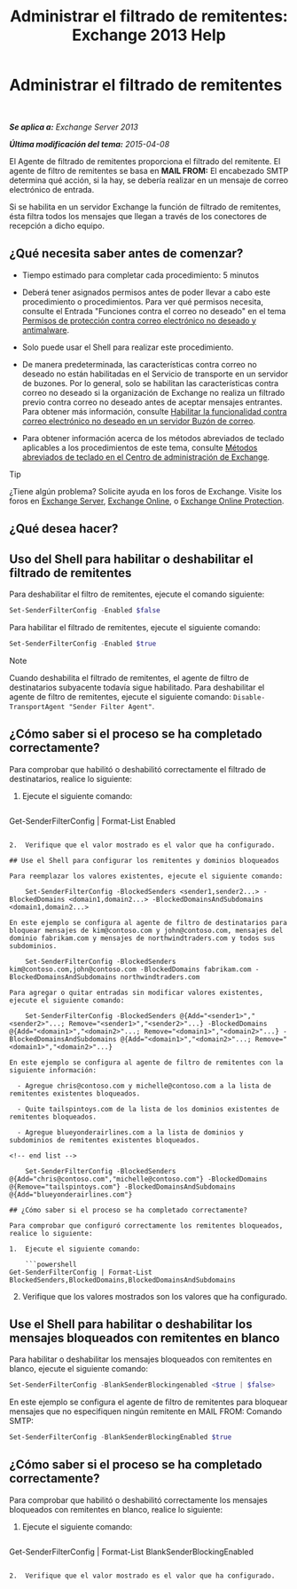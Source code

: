 ﻿---
title: 'Administrar el filtrado de remitentes: Exchange 2013 Help'
TOCTitle: Administrar el filtrado de remitentes
ms:assetid: a7f4b3e1-2970-45ad-911e-a9f46d880d3d
ms:mtpsurl: https://technet.microsoft.com/es-es/library/Bb124087(v=EXCHG.150)
ms:contentKeyID: 49895821
ms.date: 05/22/2018
mtps_version: v=EXCHG.150
ms.translationtype: MT
---

# Administrar el filtrado de remitentes

 

_**Se aplica a:** Exchange Server 2013_

_**Última modificación del tema:** 2015-04-08_

El Agente de filtrado de remitentes proporciona el filtrado del remitente. El agente de filtro de remitentes se basa en **MAIL FROM:**  El encabezado SMTP determina qué acción, si la hay, se debería realizar en un mensaje de correo electrónico de entrada.

Si se habilita en un servidor Exchange la función de filtrado de remitentes, ésta filtra todos los mensajes que llegan a través de los conectores de recepción a dicho equipo.

## ¿Qué necesita saber antes de comenzar?

  - Tiempo estimado para completar cada procedimiento: 5 minutos

  - Deberá tener asignados permisos antes de poder llevar a cabo este procedimiento o procedimientos. Para ver qué permisos necesita, consulte el Entrada "Funciones contra el correo no deseado" en el tema [Permisos de protección contra correo electrónico no deseado y antimalware](anti-spam-and-anti-malware-permissions-exchange-2013-help.md).

  - Solo puede usar el Shell para realizar este procedimiento.

  - De manera predeterminada, las características contra correo no deseado no están habilitadas en el Servicio de transporte en un servidor de buzones. Por lo general, solo se habilitan las características contra correo no deseado si la organización de Exchange no realiza un filtrado previo contra correo no deseado antes de aceptar mensajes entrantes. Para obtener más información, consulte [Habilitar la funcionalidad contra correo electrónico no deseado en un servidor Buzón de correo](enable-anti-spam-functionality-on-mailbox-servers-exchange-2013-help.md).

  - Para obtener información acerca de los métodos abreviados de teclado aplicables a los procedimientos de este tema, consulte [Métodos abreviados de teclado en el Centro de administración de Exchange](keyboard-shortcuts-in-the-exchange-admin-center-exchange-online-protection-help.md).


> [!TIP]
> ¿Tiene algún problema? Solicite ayuda en los foros de Exchange. Visite los foros en <A href="https://go.microsoft.com/fwlink/p/?linkid=60612">Exchange Server</A>, <A href="https://go.microsoft.com/fwlink/p/?linkid=267542">Exchange Online</A>, o <A href="https://go.microsoft.com/fwlink/p/?linkid=285351">Exchange Online Protection</A>.



## ¿Qué desea hacer?

## Uso del Shell para habilitar o deshabilitar el filtrado de remitentes

Para deshabilitar el filtro de remitentes, ejecute el comando siguiente:

```powershell
Set-SenderFilterConfig -Enabled $false
```

Para habilitar el filtrado de remitentes, ejecute el siguiente comando:

```powershell
Set-SenderFilterConfig -Enabled $true
```


> [!NOTE]
> Cuando deshabilita el filtrado de remitentes, el agente de filtro de destinatarios subyacente todavía sigue habilitado. Para deshabilitar el agente de filtro de remitentes, ejecute el siguiente comando: <CODE>Disable-TransportAgent "Sender Filter Agent"</CODE>.



## ¿Cómo saber si el proceso se ha completado correctamente?

Para comprobar que habilitó o deshabilitó correctamente el filtrado de destinatarios, realice lo siguiente:

1.  Ejecute el siguiente comando:
    
    ```powershell
Get-SenderFilterConfig | Format-List Enabled
```

2.  Verifique que el valor mostrado es el valor que ha configurado.

## Use el Shell para configurar los remitentes y dominios bloqueados

Para reemplazar los valores existentes, ejecute el siguiente comando:

    Set-SenderFilterConfig -BlockedSenders <sender1,sender2...> -BlockedDomains <domain1,domain2...> -BlockedDomainsAndSubdomains <domain1,domain2...>

En este ejemplo se configura al agente de filtro de destinatarios para bloquear mensajes de kim@contoso.com y john@contoso.com, mensajes del dominio fabrikam.com y mensajes de northwindtraders.com y todos sus subdominios.

    Set-SenderFilterConfig -BlockedSenders kim@contoso.com,john@contoso.com -BlockedDomains fabrikam.com -BlockedDomainsAndSubdomains northwindtraders.com

Para agregar o quitar entradas sin modificar valores existentes, ejecute el siguiente comando:

    Set-SenderFilterConfig -BlockedSenders @{Add="<sender1>","<sender2>"...; Remove="<sender1>","<sender2>"...} -BlockedDomains @{Add="<domain1>","<domain2>"...; Remove="<domain1>","<domain2>"...} -BlockedDomainsAndSubdomains @{Add="<domain1>","<domain2>"...; Remove="<domain1>","<domain2>"...}

En este ejemplo se configura al agente de filtro de remitentes con la siguiente información:

  - Agregue chris@contoso.com y michelle@contoso.com a la lista de remitentes existentes bloqueados.

  - Quite tailspintoys.com de la lista de los dominios existentes de remitentes bloqueados.

  - Agregue blueyonderairlines.com a la lista de dominios y subdominios de remitentes existentes bloqueados.

<!-- end list -->

    Set-SenderFilterConfig -BlockedSenders @{Add="chris@contoso.com","michelle@contoso.com"} -BlockedDomains @{Remove="tailspintoys.com"} -BlockedDomainsAndSubdomains @{Add="blueyonderairlines.com"}

## ¿Cómo saber si el proceso se ha completado correctamente?

Para comprobar que configuró correctamente los remitentes bloqueados, realice lo siguiente:

1.  Ejecute el siguiente comando:
    
    ```powershell
Get-SenderFilterConfig | Format-List BlockedSenders,BlockedDomains,BlockedDomainsAndSubdomains
```

2.  Verifique que los valores mostrados son los valores que ha configurado.

## Use el Shell para habilitar o deshabilitar los mensajes bloqueados con remitentes en blanco

Para habilitar o deshabilitar los mensajes bloqueados con remitentes en blanco, ejecute el siguiente comando:

```powershell
Set-SenderFilterConfig -BlankSenderBlockingenabled <$true | $false>
```

En este ejemplo se configura el agente de filtro de remitentes para bloquear mensajes que no especifiquen ningún remitente en MAIL FROM: Comando SMTP:

```powershell
Set-SenderFilterConfig -BlankSenderBlockingEnabled $true
```

## ¿Cómo saber si el proceso se ha completado correctamente?

Para comprobar que habilitó o deshabilitó correctamente los mensajes bloqueados con remitentes en blanco, realice lo siguiente:

1.  Ejecute el siguiente comando:
    
    ```powershell
Get-SenderFilterConfig | Format-List BlankSenderBlockingEnabled
```

2.  Verifique que el valor mostrado es el valor que ha configurado.

